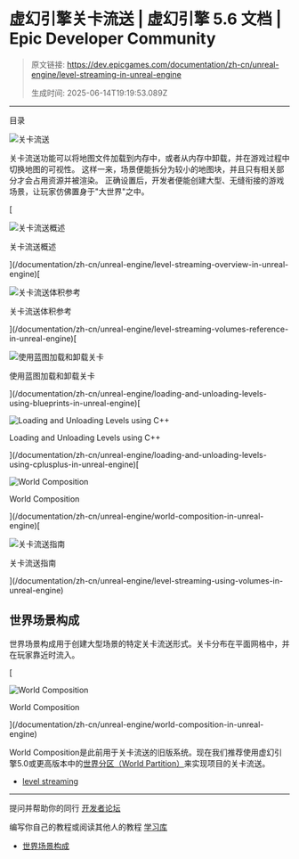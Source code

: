 # 虚幻引擎关卡流送 | 虚幻引擎 5.6 文档 | Epic Developer Community

> 原文链接: https://dev.epicgames.com/documentation/zh-cn/unreal-engine/level-streaming-in-unreal-engine
> 
> 生成时间: 2025-06-14T19:19:53.089Z

---

目录

![关卡流送](https://dev.epicgames.com/community/api/documentation/image/7518d8b6-0db6-4ebe-bcac-64c96d1f59ed?resizing_type=fill&width=1920&height=335)

关卡流送功能可以将地图文件加载到内存中，或者从内存中卸载，并在游戏过程中切换地图的可视性。 这样一来，场景便能拆分为较小的地图块，并且只有相关部分才会占用资源并被渲染。 正确设置后，开发者便能创建大型、无缝衔接的游戏场景，让玩家仿佛置身于"大世界"之中。

[

![关卡流送概述](images/static/document_list/empty_thumbnail.svg)

关卡流送概述





](/documentation/zh-cn/unreal-engine/level-streaming-overview-in-unreal-engine)[

![关卡流送体积参考](images/static/document_list/empty_thumbnail.svg)

关卡流送体积参考





](/documentation/zh-cn/unreal-engine/level-streaming-volumes-reference-in-unreal-engine)[

![使用蓝图加载和卸载关卡](images/static/document_list/empty_thumbnail.svg)

使用蓝图加载和卸载关卡





](/documentation/zh-cn/unreal-engine/loading-and-unloading-levels-using-blueprints-in-unreal-engine)[

![Loading and Unloading Levels using C++](images/static/document_list/empty_thumbnail.svg)

Loading and Unloading Levels using C++





](/documentation/zh-cn/unreal-engine/loading-and-unloading-levels-using-cplusplus-in-unreal-engine)[

![World Composition](images/static/document_list/empty_thumbnail.svg)

World Composition





](/documentation/zh-cn/unreal-engine/world-composition-in-unreal-engine)[

![关卡流送指南](images/static/document_list/empty_thumbnail.svg)

关卡流送指南





](/documentation/zh-cn/unreal-engine/level-streaming-using-volumes-in-unreal-engine)

## 世界场景构成

世界场景构成用于创建大型场景的特定关卡流送形式。关卡分布在平面网格中，并在玩家靠近时流入。

[

![World Composition](images/static/document_list/empty_thumbnail.svg)

World Composition





](/documentation/zh-cn/unreal-engine/world-composition-in-unreal-engine)

World Composition是此前用于关卡流送的旧版系统。现在我们推荐使用虚幻引擎5.0或更高版本中的[世界分区（World Partition）](/documentation/zh-cn/unreal-engine/world-partition-in-unreal-engine)来实现项目的关卡流送。

-   [level streaming](https://dev.epicgames.com/community/search?query=level%20streaming)

* * *

提问并帮助你的同行 [开发者论坛](https://forums.unrealengine.com/categories?tag=unreal-engine)

编写你自己的教程或阅读其他人的教程 [学习库](https://dev.epicgames.com/community/unreal-engine/learning)

-   [世界场景构成](/documentation/zh-cn/unreal-engine/level-streaming-in-unreal-engine#%E4%B8%96%E7%95%8C%E5%9C%BA%E6%99%AF%E6%9E%84%E6%88%90)